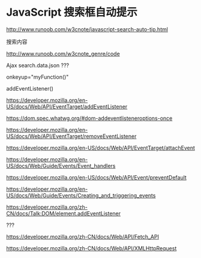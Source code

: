 # JavaScript 搜索框自动提示



http://www.runoob.com/w3cnote/javascript-search-auto-tip.html




搜索内容

http://www.runoob.com/w3cnote_genre/code



Ajax search.data.json ???


onkeyup="myFunction()"


addEventListener()

https://developer.mozilla.org/en-US/docs/Web/API/EventTarget/addEventListener

https://dom.spec.whatwg.org/#dom-addeventlisteneroptions-once

https://developer.mozilla.org/en-US/docs/Web/API/EventTarget/removeEventListener

https://developer.mozilla.org/en-US/docs/Web/API/EventTarget/attachEvent

https://developer.mozilla.org/en-US/docs/Web/Guide/Events/Event_handlers

https://developer.mozilla.org/en-US/docs/Web/API/Event/preventDefault

https://developer.mozilla.org/en-US/docs/Web/Guide/Events/Creating_and_triggering_events


https://developer.mozilla.org/zh-CN/docs/Talk:DOM/element.addEventListener







???


https://developer.mozilla.org/zh-CN/docs/Web/API/Fetch_API


https://developer.mozilla.org/zh-CN/docs/Web/API/XMLHttpRequest























